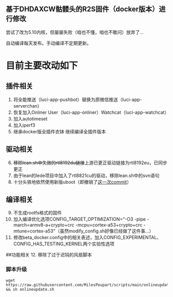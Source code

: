 ## 基于DHDAXCW骷髅头的R2S固件（docker版本）进行修改
尝试了改为5.10内核，但屡屡失败（咱也不懂，咱也不敢问）放弃了...

自动编译每天发布。手动编译不定期更新。
# 目前主要改动如下
## 插件相关
1. 将全能推送（luci-app-pushbot）替换为原微信推送（luci-app-serverchan）
2. 恢复加入Onliner User（luci-app-onliner）Watchcat（luci-app-watchcat）
3. 加入autotimeset
4. 加入iperf3
5. 继承docker版全插件衣钵 继续编译全插件版本

## 驱动相关
6. ~~移除lean.sh中失效的rtl8192du链接~~上游已更正驱动链接为rtl8192eu，已同步更正
7. 由于lean的lede项目中加入了rtl8821cu的驱动，移除lean.sh中的svn语句
8. 十分头铁地依然使用新版uboot（即撤销了[这一次commit](https://github.com/DHDAXCW/NanoPi-R2S-2021/commit/0e1b1ff00a02357d4dad63f2d50570686cc53e6f)）

## 编译相关
9. 不生成rootfs格式的固件
10. 加入编译优化选项CONFIG_TARGET_OPTIMIZATION="-O3 -pipe -march=armv8-a+crypto+crc -mcpu=cortex-a53+crypto+crc -mtune=cortex-a53"（虽然modify_config.sh好像已经做了这件事...）
11. 修改beta_docker.config中的相关表述，加入CONFIG_EXPERIMENTAL、CONFIG_HAS_TESTING_KERNEL两个实验性选项

##功能相关
12. 移除了过于迟钝的风扇脚本

### 脚本升级
```
wget https://raw.githubusercontent.com/MilesPoupart/scripts/main/onlineupdate.sh && sh onlineupdate.sh
```